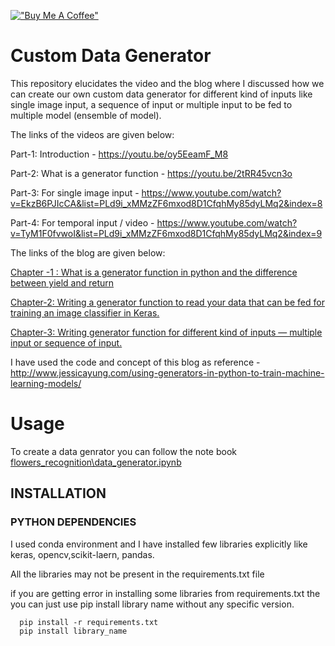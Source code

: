 [!["Buy Me A Coffee"](https://www.buymeacoffee.com/assets/img/custom_images/orange_img.png)](https://www.buymeacoffee.com/anujshah645)

# Custom Data Generator
 
 This repository elucidates the video and the blog where I discussed how we can create our own custom data generator for different kind of inputs like single image input, a sequence of input or multiple input to be fed to multiple model (ensemble of model).

The links of the videos are given below:

Part-1: Introduction - https://youtu.be/oy5EeamF_M8

Part-2: What is a generator function - https://youtu.be/2tRR45vcn3o

Part-3: For single image input - https://www.youtube.com/watch?v=EkzB6PJIcCA&list=PLd9i_xMMzZF6mxod8D1CfqhMy85dyLMq2&index=8

Part-4: For temporal input / video - https://www.youtube.com/watch?v=TyM1F0fvwoI&list=PLd9i_xMMzZF6mxod8D1CfqhMy85dyLMq2&index=9

The links of the blog are given below:

[Chapter -1 : What is a generator function in python and the difference between yield and return](https://medium.com/@anuj_shah/creating-custom-data-generator-for-training-deep-learning-models-part-1-5c62b20cff26)

[Chapter-2: Writing a generator function to read your data that can be fed for training an image classifier in Keras.](https://medium.com/@anuj_shah/creating-custom-data-generator-for-training-deep-learning-models-part-2-be9ad08f3f0e)

[Chapter-3: Writing generator function for different kind of inputs — multiple input or sequence of input.](https://medium.com/@anuj_shah/creating-custom-data-generator-for-training-deep-learning-models-part-3-c239297cd5d6)
    
I have used the code and concept of this blog as reference - http://www.jessicayung.com/using-generators-in-python-to-train-machine-learning-models/

# Usage

To create a data genrator you can follow the note book [flowers_recognition\data_generator.ipynb]()

        
## INSTALLATION

### PYTHON DEPENDENCIES
I used conda environment and I have installed few libraries explicitly like keras, opencv,scikit-laern, pandas.

All the libraries may not be present in the requirements.txt file

if you are getting error in installing some libraries from requirements.txt the you can just use pip install library name without any specific version.


      pip install -r requirements.txt
      pip install library_name

